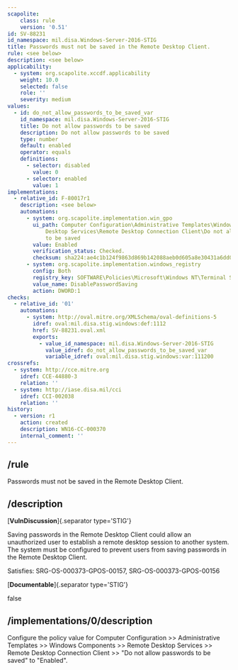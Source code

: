```yaml
---
scapolite:
    class: rule
    version: '0.51'
id: SV-88231
id_namespace: mil.disa.Windows-Server-2016-STIG
title: Passwords must not be saved in the Remote Desktop Client.
rule: <see below>
description: <see below>
applicability:
  - system: org.scapolite.xccdf.applicability
    weight: 10.0
    selected: false
    role: ''
    severity: medium
values:
  - id: do_not_allow_passwords_to_be_saved_var
    id_namespace: mil.disa.Windows-Server-2016-STIG
    title: Do not allow passwords to be saved
    description: Do not allow passwords to be saved
    type: number
    default: enabled
    operator: equals
    definitions:
      - selector: disabled
        value: 0
      - selector: enabled
        value: 1
implementations:
  - relative_id: F-80017r1
    description: <see below>
    automations:
      - system: org.scapolite.implementation.win_gpo
        ui_path: Computer Configuration\Administrative Templates\Windows Components\Remote
            Desktop Services\Remote Desktop Connection Client\Do not allow passwords
            to be saved
        value: Enabled
        verification_status: Checked.
        checksum: sha224:ae4c1b124f9863d869b142088aeb0d605a8e30431a6dd02dbef261a7
      - system: org.scapolite.implementation.windows_registry
        config: Both
        registry_key: SOFTWARE\Policies\Microsoft\Windows NT\Terminal Services
        value_name: DisablePasswordSaving
        action: DWORD:1
checks:
  - relative_id: '01'
    automations:
      - system: http://oval.mitre.org/XMLSchema/oval-definitions-5
        idref: oval:mil.disa.stig.windows:def:1112
        href: SV-88231.oval.xml
        exports:
          - value_id_namespace: mil.disa.Windows-Server-2016-STIG
            value_idref: do_not_allow_passwords_to_be_saved_var
            variable_idref: oval:mil.disa.stig.windows:var:111200
crossrefs:
  - system: http://cce.mitre.org
    idref: CCE-44880-3
    relation: ''
  - system: http://iase.disa.mil/cci
    idref: CCI-002038
    relation: ''
history:
  - version: r1
    action: created
    description: WN16-CC-000370
    internal_comment: ''
---
```



## /rule

Passwords must not be saved in the Remote Desktop Client.

## /description

[**VulnDiscussion**]{.separator type='STIG'}

Saving passwords in the Remote Desktop Client could allow an unauthorized user to establish a remote desktop session to another system. The system must be configured to prevent users from saving passwords in the Remote Desktop Client.

Satisfies: SRG-OS-000373-GPOS-00157, SRG-OS-000373-GPOS-00156

[**Documentable**]{.separator type='STIG'}

false

## /implementations/0/description

Configure the policy value for Computer Configuration >> Administrative Templates >> Windows Components >> Remote Desktop Services >> Remote Desktop Connection Client >> "Do not allow passwords to be saved" to "Enabled".
